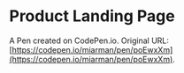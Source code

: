 # Product Landing Page

A Pen created on CodePen.io. Original URL: [https://codepen.io/miarman/pen/poEwxXm](https://codepen.io/miarman/pen/poEwxXm).


